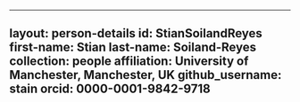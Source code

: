 ---
layout: person-details
id: StianSoilandReyes
first-name: Stian
last-name: Soiland-Reyes
collection: people
affiliation: University of Manchester, Manchester, UK
github_username: stain
orcid: 0000-0001-9842-9718
--
